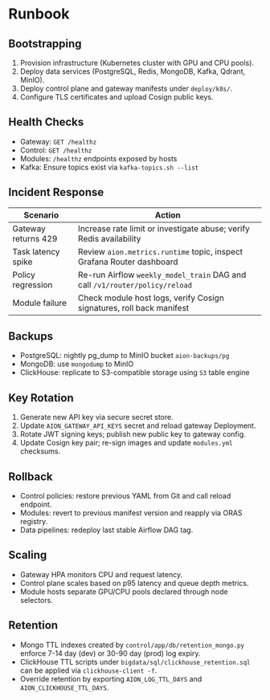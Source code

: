 # Runbook

## Bootstrapping

1. Provision infrastructure (Kubernetes cluster with GPU and CPU pools).
2. Deploy data services (PostgreSQL, Redis, MongoDB, Kafka, Qdrant, MinIO).
3. Deploy control plane and gateway manifests under `deploy/k8s/`.
4. Configure TLS certificates and upload Cosign public keys.

## Health Checks

- Gateway: `GET /healthz`
- Control: `GET /healthz`
- Modules: `/healthz` endpoints exposed by hosts
- Kafka: Ensure topics exist via `kafka-topics.sh --list`

## Incident Response

| Scenario | Action |
|----------|--------|
| Gateway returns 429 | Increase rate limit or investigate abuse; verify Redis availability |
| Task latency spike | Review `aion.metrics.runtime` topic, inspect Grafana Router dashboard |
| Policy regression | Re-run Airflow `weekly_model_train` DAG and call `/v1/router/policy/reload` |
| Module failure | Check module host logs, verify Cosign signatures, roll back manifest |

## Backups

- PostgreSQL: nightly pg_dump to MinIO bucket `aion-backups/pg`
- MongoDB: use `mongodump` to MinIO
- ClickHouse: replicate to S3-compatible storage using `S3` table engine

## Key Rotation

1. Generate new API key via secure secret store.
2. Update `AION_GATEWAY_API_KEYS` secret and reload gateway Deployment.
3. Rotate JWT signing keys; publish new public key to gateway config.
4. Update Cosign key pair; re-sign images and update `modules.yml` checksums.

## Rollback

- Control policies: restore previous YAML from Git and call reload endpoint.
- Modules: revert to previous manifest version and reapply via ORAS registry.
- Data pipelines: redeploy last stable Airflow DAG tag.

## Scaling

- Gateway HPA monitors CPU and request latency.
- Control plane scales based on p95 latency and queue depth metrics.
- Module hosts separate GPU/CPU pools declared through node selectors.

## Retention

- Mongo TTL indexes created by `control/app/db/retention_mongo.py` enforce 7-14 day (dev) or 30-90 day (prod) log expiry.
- ClickHouse TTL scripts under `bigdata/sql/clickhouse_retention.sql` can be applied via `clickhouse-client -f`.
- Override retention by exporting `AION_LOG_TTL_DAYS` and `AION_CLICKHOUSE_TTL_DAYS`.
